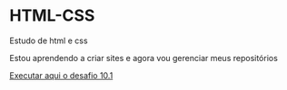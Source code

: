 # HTML-CSS
 Estudo de html e css

 Estou aprendendo a criar sites e agora vou gerenciar meus repositórios

 <a href="desafio 10.1/">Executar aqui o desafio 10.1</a>
